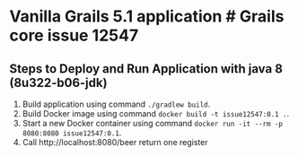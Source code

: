 # Vanilla Grails 5.1 application # Grails core issue 12547


## Steps to Deploy and Run Application with java 8 (8u322-b06-jdk)

1. Build application using command `./gradlew build`.
2. Build Docker image using command `docker build -t issue12547:0.1 .`.
3. Start a new Docker container using command `docker run -it --rm -p 8080:8080 issue12547:0.1`.
4. Call http://localhost:8080/beer return one register
